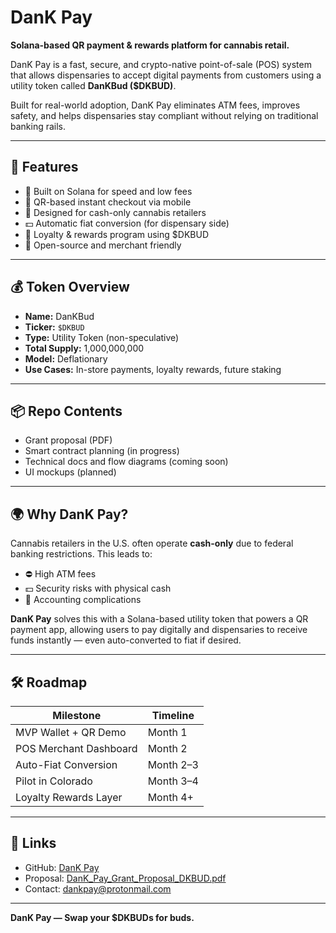 # DanK Pay

**Solana-based QR payment & rewards platform for cannabis retail.**

DanK Pay is a fast, secure, and crypto-native point-of-sale (POS) system that allows dispensaries to accept digital payments from customers using a utility token called **DanKBud ($DKBUD)**.

Built for real-world adoption, DanK Pay eliminates ATM fees, improves safety, and helps dispensaries stay compliant without relying on traditional banking rails.

---

## 🚀 Features

- 🔗 Built on Solana for speed and low fees
- 📲 QR-based instant checkout via mobile
- 🏪 Designed for cash-only cannabis retailers
- 💵 Automatic fiat conversion (for dispensary side)
- 🎁 Loyalty & rewards program using $DKBUD
- 🧾 Open-source and merchant friendly

---

## 💰 Token Overview

- **Name:** DanKBud
- **Ticker:** `$DKBUD`
- **Type:** Utility Token (non-speculative)
- **Total Supply:** 1,000,000,000
- **Model:** Deflationary
- **Use Cases:** In-store payments, loyalty rewards, future staking

---

## 📦 Repo Contents

- Grant proposal (PDF)
- Smart contract planning (in progress)
- Technical docs and flow diagrams (coming soon)
- UI mockups (planned)

---

## 🌍 Why DanK Pay?

Cannabis retailers in the U.S. often operate **cash-only** due to federal banking restrictions. This leads to:

- ⛔ High ATM fees
- 💵 Security risks with physical cash
- 🧾 Accounting complications

**DanK Pay** solves this with a Solana-based utility token that powers a QR payment app, allowing users to pay digitally and dispensaries to receive funds instantly — even auto-converted to fiat if desired.

---

## 🛠️ Roadmap

| Milestone                 | Timeline       |
|--------------------------|----------------|
| MVP Wallet + QR Demo     | Month 1        |
| POS Merchant Dashboard   | Month 2        |
| Auto-Fiat Conversion     | Month 2–3      |
| Pilot in Colorado        | Month 3–4      |
| Loyalty Rewards Layer    | Month 4+       |

---

## 🔗 Links

- GitHub: [DanK Pay](https://github.com/hicountrychris/DanK-Pay)
- Proposal: [DanK_Pay_Grant_Proposal_DKBUD.pdf](./DanK_Pay_Grant_Proposal_DKBUD.pdf)
- Contact: dankpay@protonmail.com

---

**DanK Pay — Swap your $DKBUDs for buds.**
